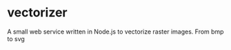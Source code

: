 vectorizer
==========

A small web service written in Node.js to vectorize raster images. From bmp to svg
